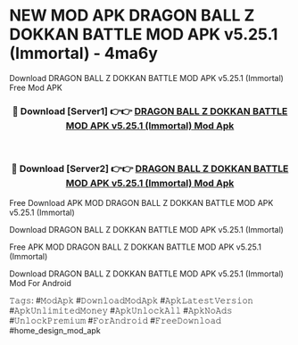 # NEW MOD APK DRAGON BALL Z DOKKAN BATTLE MOD APK v5.25.1 (Immortal) - 4ma6y
Download DRAGON BALL Z DOKKAN BATTLE MOD APK v5.25.1 (Immortal) Free Mod APK

<div align="center">
<h3>🔴 Download [Server1] 👉👉 <a href="https://apk-comot.site?title=DRAGON_BALL_Z_DOKKAN_BATTLE_MOD_APK_v5.25.1_(Immortal)">DRAGON BALL Z DOKKAN BATTLE MOD APK v5.25.1 (Immortal) Mod Apk</a></h3><br>

<h3>🔴 Download [Server2] 👉👉 <a href="https://apk-comot.site?title=DRAGON_BALL_Z_DOKKAN_BATTLE_MOD_APK_v5.25.1_(Immortal)">DRAGON BALL Z DOKKAN BATTLE MOD APK v5.25.1 (Immortal) Mod Apk</a></h3>
</div>


Free Download APK MOD DRAGON BALL Z DOKKAN BATTLE MOD APK v5.25.1 (Immortal)

Download DRAGON BALL Z DOKKAN BATTLE MOD APK v5.25.1 (Immortal) 

Free APK MOD DRAGON BALL Z DOKKAN BATTLE MOD APK v5.25.1 (Immortal) 

Download DRAGON BALL Z DOKKAN BATTLE MOD APK v5.25.1 (Immortal) Mod For Android

𝚃𝚊𝚐𝚜: #𝙼𝚘𝚍𝙰𝚙𝚔 #𝙳𝚘𝚠𝚗𝚕𝚘𝚊𝚍𝙼𝚘𝚍𝙰𝚙𝚔 #𝙰𝚙𝚔𝙻𝚊𝚝𝚎𝚜𝚝𝚅𝚎𝚛𝚜𝚒𝚘𝚗 #𝙰𝚙𝚔𝚄𝚗𝚕𝚒𝚖𝚒𝚝𝚎𝚍𝙼𝚘𝚗𝚎𝚢 #𝙰𝚙𝚔𝚄𝚗𝚕𝚘𝚌𝚔𝙰𝚕𝚕 #𝙰𝚙𝚔𝙽𝚘𝙰𝚍𝚜 #𝚄𝚗𝚕𝚘𝚌𝚔𝙿𝚛𝚎𝚖𝚒𝚞𝚖 #𝙵𝚘𝚛𝙰𝚗𝚍𝚛𝚘𝚒𝚍 #𝙵𝚛𝚎𝚎𝙳𝚘𝚠𝚗𝚕𝚘𝚊𝚍 #home_design_mod_apk
